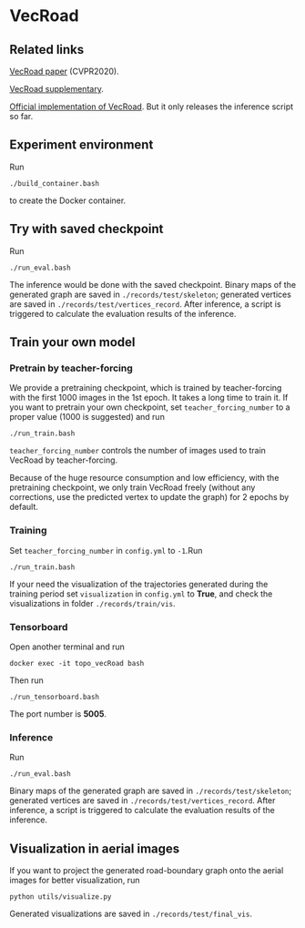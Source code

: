 # VecRoad 

## Related links
[VecRoad paper](http://mftp.mmcheng.net/Papers/20CvprVecRoad.pdf) (CVPR2020).

[VecRoad supplementary](https://openaccess.thecvf.com/content_CVPR_2020/supplemental/Tan_VecRoad_Point-Based_Iterative_CVPR_2020_supplemental.pdf).

[Official implementation of VecRoad](https://github.com/tansor/VecRoad). But it only releases the inference script so far.

## Experiment environment
Run 
```
./build_container.bash
``` 
to create the Docker container. 

## Try with saved checkpoint
Run 
```
./run_eval.bash
```
The inference would be done with the saved checkpoint. Binary maps of the generated graph are saved in ```./records/test/skeleton```; generated vertices are saved in ```./records/test/vertices_record```. After inference, a script is triggered to calculate the evaluation results of the inference.


## Train your own model
### Pretrain by teacher-forcing
We provide a pretraining checkpoint, which is trained by teacher-forcing with the first 1000 images in the 1st epoch. It takes a long time to train it. If you want to pretrain your own checkpoint, set ```teacher_forcing_number``` to a proper value (1000 is suggested) and run
```
./run_train.bash
```
```teacher_forcing_number``` controls the number of images used to train VecRoad by teacher-forcing. 

Because of the huge resource consumption and low efficiency, with the pretraining checkpoint, we only train VecRoad freely (without any corrections, use the predicted vertex to update the graph) for 2 epochs by default.

### Training
Set ```teacher_forcing_number``` in ```config.yml``` to ```-1```.Run 

```
./run_train.bash
```

If your need the visualization of the trajectories generated during the training period set ```visualization``` in ```config.yml``` to **True**, and check the visualizations in folder ```./records/train/vis```. 




### Tensorboard
Open another terminal and run 
```
docker exec -it topo_vecRoad bash
``` 
Then run 
```
./run_tensorboard.bash
``` 
The port number is **5005**.

### Inference
Run 

```
./run_eval.bash
```

Binary maps of the generated graph are saved in ```./records/test/skeleton```; generated vertices are saved in ```./records/test/vertices_record```. After inference, a script is triggered to calculate the evaluation results of the inference.

## Visualization in aerial images
If you want to project the generated road-boundary graph onto the aerial images for better visualization, run
```
python utils/visualize.py
```
Generated visualizations are saved in ```./records/test/final_vis```.




